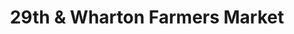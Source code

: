 ---
title: "29th & Wharton Farmers Market"
url: /philadelphia/29th-and-wharton-farmers-market/
shop: farm
---